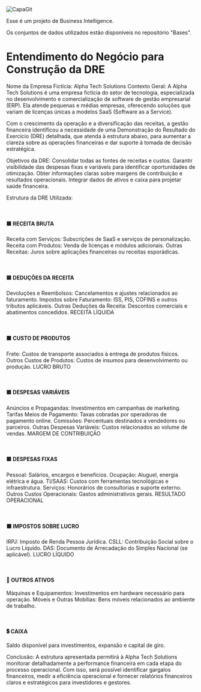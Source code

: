 ![CapaGit](https://github.com/user-attachments/assets/a0b6e249-460d-4aa2-9a7d-17ef4dcef51b)


Esse é um projeto de Business Intelligence.

Os conjuntos de dados utilizados estão disponíveis no repositório "Bases".


# Entendimento do Negócio para Construção da DRE
Nome da Empresa Fictícia: Alpha Tech Solutions
Contexto Geral:
A Alpha Tech Solutions é uma empresa fictícia do setor de tecnologia, especializada no desenvolvimento e comercialização de software de gestão empresarial (ERP). Ela atende pequenas e médias empresas, oferecendo soluções que variam de licenças únicas a modelos SaaS (Software as a Service).

Com o crescimento da operação e a diversificação das receitas, a gestão financeira identificou a necessidade de uma Demonstração do Resultado do Exercício (DRE) detalhada, que atenda à estrutura abaixo, para aumentar a clareza sobre as operações financeiras e dar suporte à tomada de decisão estratégica.

Objetivos da DRE:
Consolidar todas as fontes de receitas e custos.
Garantir visibilidade das despesas fixas e variáveis para identificar oportunidades de otimização.
Obter informações claras sobre margens de contribuição e resultados operacionais.
Integrar dados de ativos e caixa para projetar saúde financeira.

Estrutura da DRE Utilizada:

<br>
<H4> 🟩 RECEITA BRUTA </H4>

Receita com Serviços: Subscrições de SaaS e serviços de personalização.
Receita com Produtos: Venda de licenças e módulos adicionais.
Outras Receitas: Juros sobre aplicações financeiras ou receitas esporádicas.

<br>
<H4> 🟨 DEDUÇÕES DA RECEITA </H4>

Devoluções e Reembolsos: Cancelamentos e ajustes relacionados ao faturamento.
Impostos sobre Faturamento: ISS, PIS, COFINS e outros tributos aplicáveis.
Outras Deduções da Receita: Descontos comerciais e abatimentos concedidos.
RECEITA LÍQUIDA

<br>
<H4> 🟫 CUSTO DE PRODUTOS </H4>

Frete: Custos de transporte associados à entrega de produtos físicos.
Outros Custos de Produtos: Custos de insumos para desenvolvimento ou produção.
LUCRO BRUTO

<br>
<H4> 🟦 DESPESAS VARIÁVEIS </H4>

Anúncios e Propagandas: Investimentos em campanhas de marketing.
Tarifas Meios de Pagamento: Taxas cobradas por operadoras de pagamento online.
Comissões: Percentuais destinados a vendedores ou parceiros.
Outras Despesas Variáveis: Custos relacionados ao volume de vendas.
MARGEM DE CONTRIBUIÇÃO

<br>
<H4> 🟪 DESPESAS FIXAS </H4>

Pessoal: Salários, encargos e benefícios.
Ocupação: Aluguel, energia elétrica e água.
TI/SAAS: Custos com ferramentas tecnológicas e infraestrutura.
Serviços: Honorários de consultorias e suporte externo.
Outros Custos Operacionais: Gastos administrativos gerais.
RESULTADO OPERACIONAL

<br>
<H4> ⬛️ IMPOSTOS SOBRE LUCRO </H4>

IRPJ: Imposto de Renda Pessoa Jurídica.
CSLL: Contribuição Social sobre o Lucro Líquido.
DAS: Documento de Arrecadação do Simples Nacional (se aplicável).
LUCRO LÍQUIDO

<br>
<H4> 🔲 OUTROS ATIVOS </H4>

Máquinas e Equipamentos: Investimentos em hardware necessário para operação.
Móveis e Outras Mobílias: Bens móveis relacionados ao ambiente de trabalho.

<br>
<H4> 💲 CAIXA </H4>

Saldo disponível para investimentos, expansão e capital de giro.

Conclusão:
A estrutura apresentada permitirá à Alpha Tech Solutions monitorar detalhadamente a performance financeira em cada etapa do processo operacional. Com isso, será possível identificar gargalos financeiros, medir a eficiência operacional e fornecer relatórios financeiros claros e estratégicos para investidores e gestores.
